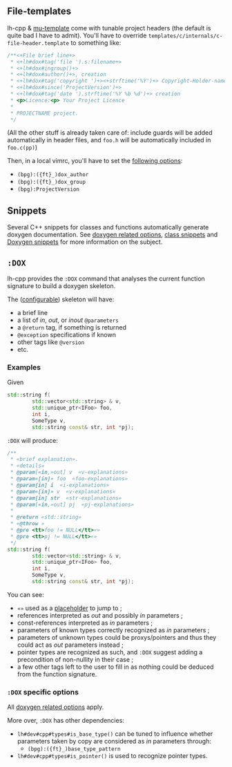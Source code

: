 ## File-templates
lh-cpp & [mu-template](http://github.com/LucHermitte/mu-template) come with
tunable project headers (the default is quite bad I have to admit). You'll have
to override `templates/c/internals/c-file-header.template` to something like:

```c++
/**<+File brief line+>
 * <+lh#dox#tag('file ').s:filename+>
 * <+lh#dox#ingroup()+>
 * <+lh#dox#author()+>, creation
 * <+lh#dox#tag('copyright ')+><+strftime('%Y')+> Copyright-Holder-name
 * <+lh#dox#since('ProjectVersion')+>
 * <+lh#dox#tag('date ').strftime('%Y %b %d')+> creation
 * <p>Licence:<p> Your Project Licence
 *
 * PROJECTNAME project.
 */
```

(All the other stuff is already taken care of: include guards will be added automatically in header files, and `foo.h` will be automatically included in `foo.c(pp)`)

Then, in a local vimrc, you'll have to set the
[following options](options.md#doxygen-related-options):

 * `(bpg):({ft}_)dox_author`
 * `(bpg):({ft}_)dox_group`
 * `(bpg):ProjectVersion`

## Snippets

Several C++ snippets for classes and functions automatically generate doxygen
documentation.
See [doxygen related options](options.md#doxygen-related-options),
[class snippets](snippets.md#classes) and [Doxygen snippets](snippets.md#doxygen)
for more information on the subject.

## `:DOX`

lh-cpp provides the `:DOX` command that analyses the current function signature to build a doxygen skeleton.

The ([configurable](#configuration)) skeleton will have:
  * a brief line
  * a list of _in_, _out_, or _inout_ `@parameters`
  * a `@return` tag, if something is returned
  * `@exception` specifications if known
  * other tags like `@version`
  * etc.


### Examples

Given

```c++
std::string f(
        std::vector<std::string> & v,
        std::unique_ptr<IFoo> foo,
        int i,
        SomeType v,
        std::string const& str, int *pj);
```

`:DOX` will produce:

```c++
/**
 * «brief explanation».
 * «details»
 * @param[«in,»out] v  «v-explanations»
 * @param«[in]» foo  «foo-explanations»
 * @param[in] i  «i-explanations»
 * @param«[in]» v  «v-explanations»
 * @param[in] str  «str-explanations»
 * @param[«in,»out] pj  «pj-explanations»
 *
 * @return «std::string»
 * «@throw »
 * @pre <tt>foo != NULL</tt>«»
 * @pre <tt>pj != NULL</tt>«»
 */
std::string f(
        std::vector<std::string> & v,
        std::unique_ptr<IFoo> foo,
        int i,
        SomeType v,
        std::string const& str, int *pj);
```

You can see:

 * `«»` used as a [placeholder](https://github.com/LucHermitte/lh-brackets) to
   jump to ;
 * references interpreted as _out_ and possibly _in_ parameters ;
 * const-references interpreted as _in_ parameters ;
 * parameters of known types correctly recognized as _in_ parameters ;
 * parameters of unknown types could be proxys/pointers and thus they could act
   as _out_ parameters instead ;
 * pointer types are recognized as such, and `:DOX` suggest adding a
   precondition of non-nullity in their case ;
 * a few other tags left to the user to fill in as nothing could be deduced from
   the function signature.


### `:DOX` specific options
All [doxygen related options](options.md#doxygen-related-options) apply.

More over, `:DOX` has other dependencies:

 * `lh#dev#cpp#types#is_base_type()` can be tuned to influence whether parameters
   taken by copy are considered as _in_ parameters through:
   *  `(bpg):({ft}_)base_type_pattern`
 * `lh#dev#cpp#types#is_pointer()` is used to recognize pointer types.
